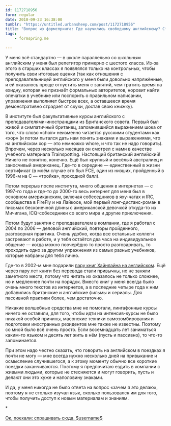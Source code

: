 ```yaml
---
id: 1172718956
form: regular
date: 2010-09-23 16:38:00
tumblr: "https://untitled.urbansheep.com/post/1172718956"
title: "Вопрос из формспринга: Где научились свободному английскому? Стандартно: школа, репетитор, вуз? Или может методики какие применяли, самообразование?"
tags:
    - formspring.me

---
```


<p class="formspringmeAnswer">У меня всё стандартно — в школе параллельно со школьным английским у меня был репетитор примерно с шестого класса. Из-за этого в старших классах я появлялся только на контрольных, чтобы получить свои итоговые оценки (так как отношения с преподавательницей английского у меня были довольно напряжённые, и ей оказалось проще отпустить меня с занятий, чем тратить время на ехидну, которая не признаёт формальных авторитетов, норовит найти опечатки в учебнике или поспорить о правильном написании, упражнения выполняет быстрее всех, а оставшееся время демонстративно страдает от скуки, достав свою книжку).</p>

<p>В институте был факультативные курсы английского с преподавателями-иностранцами из Британского совета. Первый был живой и симпатичный британец, запомнившийся выражением шока от того, что слово «choir» неизменно читается русскими студентами как «хор» (и потом пытался дать нам понять знаками и выражениями, что на английском хор — это немножко whore, и что так не надо говорить). Впрочем, через несколько месяцев он смотрел с нами в качестве учебного материала Trainspotting. Настоящий британский английский! Ничего не понятно, конечно. Ещё был крупный и весёлый австралиец и заносчивый американец. Где-то в середине — единственный в жизни сертификат (в моём случае это был FCE, один из низших, пройденный в 1996-м на C — «тройка», проходной балл).</p>

<p>Потом перерыв после института, много общения в интернетах — с 1997-го года и где-то до 2000-го весь интернет для меня был в основном американским, включая собеседников в яху-чатах и IRC, сообщества в FireFly и на Лайкосе, мой первый лонг-дистанс-роман в письмах бесконечной длины с американской девочкой откуда-то из Мичигана, ICQ-собеседники со всего мира и другие приключения.</p>

<p>Потом будут занятия с преподавателем в компании, где я работал с 2004 по 2006 — деловой английский, повторы пройденного, разговорная практика. Очень удобно, когда все остальные коллеги застревают в работе, и у тебя остаётся два часа на индивидуальное общение — когда можно поочерёдно то просто разговаривать, то проходить одно за другим упражнения из самых разных учебников, которые набраны для тебя лично.</p>

<p>Где-то в 2002-м мне подарили <a href="http://friendfeed.com/culturecodes/5bdf8fe0/__">пару книг Хайнлайна на английском</a>. Ещё через пару лет книги без перевода стали привычны, но не заняли заметного места, потому что читать их оказалось не только сложнее, но и медленнее почти на порядок. Вместо книг у меня всегда было очень много текстов из интернетов, а в последние четыре года к ним добавились британские и английские фильмы и сериалы. Для пассивной практики более, чем достаточно.</p>

<p>Никакие волшебные средства мне не помогали, лингафонные курсы ничего не оставили, для того, чтобы идти на интенсив-курсы не было никакой особой причины, масонские техники самозомбирования и подготовки иностранных резидентов мне также не известны. Поэтому со мной было всё очень просто. Если восемнадцать лет заниматься каким-то языком и десять лет жить в нём (пусть и пассивно), то что-то запоминается.</p>

<p>При этом надо честно сказать, что говорить на английском в поездках я почти не могу — мне всегда нужно несколько дней на привыкание и осмысление случившегося, а к этому моменту обычно все короткие поездки заканчиваются. Поэтому я предпочитаю ездить в компании с живыми людьми, которые не стесняются и могут говорить, пусть и делают они это хуже и наполовину знаками.</p>

<p>И да, у меня никогда не было ответа на вопрос «зачем я это делаю», поэтому я не столько изучал язык, сколько пользовался им для того, чтобы получить доступ к новым материалам и знаниям.</p>

<p>*</p>

<p class="formspringmeFooter">
    <a href="http://formspring.me/urbansheep?utm_medium=social&amp;utm_source=tumblr&amp;utm_campaign=shareanswer">Ок, поехали: спрашивать сюда, $username$</a>
</p>

